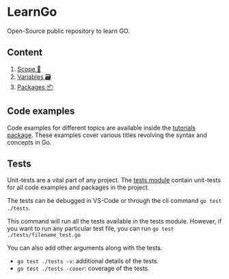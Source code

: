 # LearnGo

Open-Source public repository to learn GO.

## Content

1. [Scope 🔭](docs/scope.md)
2. [Variables 🗃️](docs/variables.md)
3. [Packages 📦](docs/packages.md)

## Code examples

Code examples for different topics are available inside the [tutorials package](tutorials/).
These examples cover various titles revolving the syntax and concepts in Go.

## Tests

Unit-tests are a vital part of any project. The [tests module](tests/) contain unit-tests for
all code examples and packages in the project.

The tests can be debugged in VS-Code or through the cli command `go test ./tests`.

This command will run all the tests available in the tests module.
However, if you want to run any particular test file, you can run `go test ./tests/filename_test.go`

You can also add other arguments along with the tests.

- `go test ./tests -v`: additional details of the tests.
- `go test ./tests -cover`: coverage of the tests.
